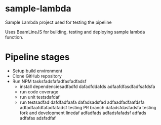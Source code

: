 # sample-lambda
Sample Lambda project used for testing the pipeline

Uses BeamLineJS for building, testing and deploying sample lambda function.

# Pipeline stages
* Setup build environment
* Clone GitHub repository
* Run NPM tasksfadsfafadfasfadfadsf
  * install dependenciesadfadfd
  dafadfddafds
  adfaafdfasdfadfsafdsfa
  * run code coverage
  * run unit testsdafdaf
  * run testsadfad
dafdfadfaafa
dafadsadsfad
adfaadfadfaafdsfa
adfadfaafdfafadfafadsf
testing PR branch
dafadsfdasfadsfa
testing fork and development linedaf
adfadfads
adfadsfafadsf
adfads
adfafas
adsfsdfaf
